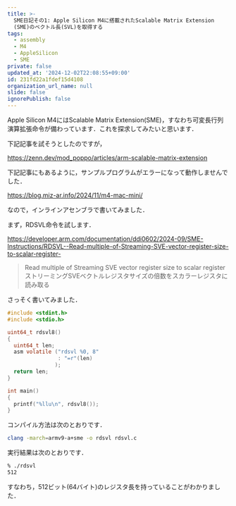 ```yaml
---
title: >-
  SME日記その1: Apple Silicon M4に搭載されたScalable Matrix Extension
  (SME)のベクトル長(SVL)を取得する
tags:
  - assembly
  - M4
  - AppleSilicon
  - SME
private: false
updated_at: '2024-12-02T22:08:55+09:00'
id: 231fd22a1fdef15d4108
organization_url_name: null
slide: false
ignorePublish: false
---
```

Apple Silicon M4にはScalable Matrix Extension(SME)，すなわち可変長行列演算拡張命令が備わっています．これを探求してみたいと思います．

下記記事を試そうとしたのですが，

https://zenn.dev/mod_poppo/articles/arm-scalable-matrix-extension

下記記事にもあるように，サンプルプログラムがエラーになって動作しませんでした．

https://blog.miz-ar.info/2024/11/m4-mac-mini/

なので，インラインアセンブラで書いてみました．

まず，RDSVL命令を試します．

https://developer.arm.com/documentation/ddi0602/2024-09/SME-Instructions/RDSVL--Read-multiple-of-Streaming-SVE-vector-register-size-to-scalar-register-

> Read multiple of Streaming SVE vector register size to scalar register
> ストリーミングSVEベクトルレジスタサイズの倍数をスカラーレジスタに読み取る

さっそく書いてみました．

```c:rdsvl.c
#include <stdint.h>
#include <stdio.h>

uint64_t rdsvl8()
{
  uint64_t len;
  asm volatile ("rdsvl %0, 8"
                : "=r"(len)
               );
  return len;
}

int main()
{
  printf("%llu\n", rdsvl8());
}
```

コンパイル方法は次のとおりです．

```zsh
clang -march=armv9-a+sme -o rdsvl rdsvl.c
```

実行結果は次のとおりです．

```zsh
% ./rdsvl 
512
```

すなわち，512ビット(64バイト)のレジスタ長を持っていることがわかりました．

